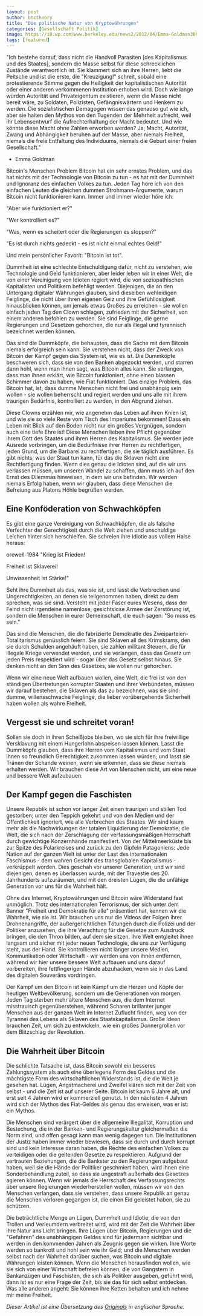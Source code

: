 ```yaml
---
layout: post
author: btctheory
title: "Die politische Natur von Kryptowährungen"
categories: [Gesellschaft Politik]
image: https://i0.wp.com/www.berkeley.edu/news2/2012/04/Emma-Goldman300.jpg  #https://btctheory.files.wordpress.com/2015/01/bitcoin-revolution.png
tags: [featured]
---
```


"Ich bestehe darauf, dass nicht die Handvoll Parasiten [des Kapitalismus und des Staates], sondern die Masse selbst für diese schrecklichen Zustände verantwortlich ist. Sie klammert sich an ihre Herren, liebt die Peitsche und ist die erste, die "Kreuzigung!" schreit, sobald eine protestierende Stimme gegen die Heiligkeit der kapitalistischen Autorität oder einer anderen verkommenen Institution erhoben wird. Doch wie lange würden Autorität und Privateigentum existieren, wenn die Masse nicht bereit wäre, zu Soldaten, Polizisten, Gefängniswärtern und Henkern zu werden. Die sozialistischen Demagogen wissen das genauso gut wie ich, aber sie halten den Mythos von den Tugenden der Mehrheit aufrecht, weil ihr Lebensentwurf die Aufrechterhaltung der Macht bedeutet. Und wie könnte diese Macht ohne Zahlen erworben werden? Ja, Macht, Autorität, Zwang und Abhängigkeit beruhen auf der Masse, aber niemals Freiheit, niemals die freie Entfaltung des Individuums, niemals die Geburt einer freien Gesellschaft."
 - Emma Goldman
 

Bitcoin's Menschen Problem
Bitcoin hat ein sehr ernstes Problem, und das hat nichts mit der Technologie von Bitcoin zu tun - es hat mit der Dummheit und Ignoranz des einfachen Volkes zu tun. Jeden Tag höre ich von den einfachen Leuten die gleichen dummen Strohmann-Argumente, warum Bitcoin nicht funktionieren kann. Immer und immer wieder höre ich:

"Aber wie funktioniert er?"

"Wer kontrolliert es?"

"Was, wenn es scheitert oder die Regierungen es stoppen?"

"Es ist durch nichts gedeckt - es ist nicht einmal echtes Geld!"

Und mein persönlicher Favorit: "Bitcoin ist tot".

Dummheit ist eine schlechte Entschuldigung dafür, nicht zu verstehen, wie Technologie und Geld funktionieren, aber leider leben wir in einer Welt, die von einer Vereinigung von Idioten regiert wird, die von soziopathischen Kapitalisten und Politikern befehligt werden. Diejenigen, die an den Untergang digitaler Währungen glauben, sind dieselben wehleidigen Feiglinge, die nicht über ihren eigenen Geiz und ihre Gefühllosigkeit hinausblicken können, um jemals etwas Großes zu erreichen - sie wollen einfach jeden Tag den Clown schlagen, zufrieden mit der Sicherheit, von einem anderen befohlen zu werden. Sie sind Feiglinge, die gerne Regierungen und Gesetzen gehorchen, die nur als illegal und tyrannisch bezeichnet werden können.

Das sind die Dummköpfe, die behaupten, dass die Sache mit dem Bitcoin niemals erfolgreich sein kann. Sie verstehen nicht, dass der Zweck von Bitcoin der Kampf gegen das System ist, wie es ist. Die Dummköpfe beschweren sich, dass sie von den Banken abgezockt werden, und starren dann hohl, wenn man ihnen sagt, was Bitcoin alles kann. Sie verlangen, dass man ihnen erklärt, wie Bitcoin funktioniert, ohne einen blassen Schimmer davon zu haben, wie Fiat funktioniert. Das einzige Problem, das Bitcoin hat, ist, dass dumme Menschen nicht frei und unabhängig sein wollen - sie wollen beherrscht und regiert werden und uns alle mit ihrem traurigen Bedürfnis, kontrolliert zu werden, in den Abgrund ziehen.

Diese Clowns erzählen mir, wie angenehm das Leben auf ihren Knien ist, und wie sie so viele Reste vom Tisch des Imperiums bekommen! Dass ein Leben mit Blick auf den Boden nicht nur ein großes Vergnügen, sondern auch eine tiefe Ehre ist! Diese Menschen lieben ihre Pflicht gegenüber ihrem Gott des Staates und ihren Herren des Kapitalismus. Sie werden jede Ausrede vorbringen, um die Bedürfnisse ihrer Herren zu rechtfertigen, jeden Grund, um die Barbarei zu rechtfertigen, die sie täglich ausführen. Es gibt nichts, was der Staat tun kann, für das die Sklaven nicht eine Rechtfertigung finden. Wenn dies genau die Idioten sind, auf die wir uns verlassen müssen, um unseren Wandel zu schaffen, dann muss ich auf den Ernst des Dilemmas hinweisen, in dem wir uns befinden. Wir werden niemals Erfolg haben, wenn wir glauben, dass diese Menschen die Befreiung aus Platons Höhle begrüßen werden.

## Eine Konföderation von Schwachköpfen
Es gibt eine ganze Vereinigung von Schwachköpfen, die als falsche Verfechter der Gerechtigkeit durch die Welt ziehen und unschuldige Leichen hinter sich herschleifen. Sie schreien ihre Idiotie aus vollem Halse heraus:

orewell-1984 "Krieg ist Frieden!

Freiheit ist Sklaverei!

Unwissenheit ist Stärke!"

Seht ihre Dummheit als das, was sie ist, und lasst die Verbrechen und Ungerechtigkeiten, an denen sie teilgenommen haben, direkt zu dem sprechen, was sie sind. Versteht mit jeder Faser eures Wesens, dass der Feind nicht irgendeine namenlose, gesichtslose Armee der Zerstörung ist, sondern die Menschen in eurer Gemeinschaft, die euch sagen: "So muss es sein."

Das sind die Menschen, die die fabrizierte Demokratie des Zweiparteien-Totalitarismus genüsslich feiern. Sie sind Sklaven all des Krimskrams, den sie durch Schulden angehäuft haben, sie zahlen militant Steuern, die für illegale Kriege verwendet werden, und sie verlangen, dass das Gesetz um jeden Preis respektiert wird - sogar über das Gesetz selbst hinaus. Sie denken nicht an den Sinn des Gesetzes, sie wollen nur gehorchen.

Wenn wir eine neue Welt aufbauen wollen, eine Welt, die frei ist von den ständigen Übertretungen korrupter Staaten und ihrer Verbündeten, müssen wir darauf bestehen, die Sklaven als das zu bezeichnen, was sie sind: dumme, willensschwache Feiglinge, die lieber vorübergehende Sicherheit haben wollen als wahre Freiheit.

## Vergesst sie und schreitet voran!

Sollen sie doch in ihren Scheißjobs bleiben, wo sie sich für ihre freiwillige Versklavung mit einem Hungerlohn abspeisen lassen können. Lasst die Dummköpfe glauben, dass ihre Herren vom Kapitalismus und vom Staat ihnen so freundlich Gerechtigkeit zukommen lassen würden; und lasst sie Tränen der Schande weinen, wenn sie erkennen, dass sie diese niemals erhalten werden. Wir brauchen diese Art von Menschen nicht, um eine neue und bessere Welt aufzubauen.

## Der Kampf gegen die Faschisten
Unsere Republik ist schon vor langer Zeit einen traurigen und stillen Tod gestorben; unter den Teppich gekehrt und von den Medien und der Öffentlichkeit ignoriert, wie alle Verbrechen des Staates. Wir sind kaum mehr als die Nachwirkungen der totalen Liquidierung der Demokratie; die Welt, die sich nach der Zerschlagung der verfassungsmäßigen Herrschaft durch gewichtige Konzernhände manifestiert. Von der Mittelmeerküste bis zur Spitze des Polarkreises und zurück zu den Gipfeln Patagoniens: Jede Nation auf der ganzen Welt ist unter der Last des internationalen Faschismus - dem wahren Gesicht des transglobalen Kapitalismus - verkrüppelt worden. Dies geschah vor unserer Generation, und wir sind diejenigen, denen es überlassen wurde, mit der Travestie des 20. Jahrhunderts aufzuräumen, und mit den dreisten Lügen, die die unfähige Generation vor uns für die Wahrheit hält.

Ohne das Internet, Kryptowährungen und Bitcoin wäre Widerstand fast unmöglich. Trotz des internationalen Terrorismus, der sich unter dem Banner "Freiheit und Demokratie für alle" präsentiert hat, kennen wir die Wahrheit, wie sie ist. Wir brauchen uns nur die Videos der Folgen ihrer Drohnenangriffe, der außergerichtlichen Tötungen durch die Polizei und der Politiker anzusehen, die ihre Verachtung für die Gesetze zum Ausdruck bringen, die den Thron bilden, auf dem sie sitzen. Ihre Welt entgleitet ihnen langsam und sicher mit jeder neuen Technologie, die uns zur Verfügung steht, aus der Hand. Sie kontrollieren nicht länger unsere Medien, Kommunikation oder Wirtschaft - wir werden uns von ihnen entfernen, während wir hier unsere bessere Welt aufbauen und uns darauf vorbereiten, ihre fettfingerigen Hände abzuhacken, wenn sie in das Land des digitalen Souveräns vordringen.

Der Kampf um den Bitcoin ist kein Kampf um die Herzen und Köpfe der heutigen Weltbevölkerung, sondern um die Generationen von morgen. Jeden Tag sterben mehr ältere Menschen aus, die dem Internet misstrauisch gegenüberstehen, während Scharen brillanter junger Menschen aus der ganzen Welt im Internet Zuflucht finden, weg von der Tyrannei des Lebens als Sklaven des Staatskapitalismus. Große Ideen brauchen Zeit, um sich zu entwickeln, wie ein großes Donnergrollen vor dem Blitzschlag der Revolution.

## Die Wahrheit über Bitcoin
Die schlichte Tatsache ist, dass Bitcoin sowohl ein besseres Zahlungssystem als auch eine überlegene Form des Geldes und die mächtigste Form des wirtschaftlichen Widerstands ist, die die Welt je gesehen hat. Lügen, Angstmacherei und Zweifel klären sich mit der Zeit von selbst - und die Zeit ist auf unserer Seite. Bitcoin ist kaum 6 Jahre alt, und erst seit 4 Jahren wird er kommerziell genutzt. In den nächsten 4 Jahren wird sich der Mythos des Fiat-Geldes als genau das erweisen, was er ist: ein Mythos.

Die Menschen sind verärgert über die allgemeine Illegalität, Korruption und Bestechung, die in der Banken- und Regierungskultur gleichermaßen die Norm sind, und offen gesagt kann man wenig dagegen tun. Die Institutionen der Justiz haben immer wieder bewiesen, dass sie durch und durch korrupt sind und kein Interesse daran haben, die Rechte des einfachen Volkes zu verteidigen oder die geltenden Gesetze zu respektieren. Aufgrund der vertrauten Beziehungen, die die Bankster zu den Regierungen aufgebaut haben, weil sie die Hände der Politiker geschmiert haben, wird ihnen eine Sonderbehandlung zuteil, so dass sie ungestraft außerhalb des Gesetzes agieren können. Wenn wir jemals die Herrschaft des Verfassungsrechts über unsere Regierungen wiederherstellen wollen, müssen wir von den Menschen verlangen, dass sie verstehen, dass unsere Republik an genau die Menschen verloren gegangen ist, die einen Eid geleistet haben, sie zu schützen.

Die beträchtliche Menge an Lügen, Dummheit und Idiotie, die von den Trollen und Verleumdern verbreitet wird, wird mit der Zeit die Wahrheit über ihre Natur ans Licht bringen. Ihre Lügen über Bitcoin, Regierungen und die "Gefahren" des unabhängigen Geldes sind für jedermann sichtbar und werden in den kommenden Jahren als Zeugnis gegen sie wirken. Ihre Worte werden so bankrott und hohl sein wie ihr Geld; und die Menschen werden selbst nach der Wahrheit darüber suchen, was Bitcoin und digitale Währungen leisten können. Wenn die Menschen herausfinden wollen, wie sie sich von einer Wirtschaft befreien können, die von Gangstern in Bankanzügen und Faschisten, die sich als Politiker ausgeben, geführt wird, dann ist es nur eine Frage der Zeit, bis sie das für sich selbst entdecken. Was alle anderen angeht: Sie können ihre Ketten behalten und ich nehme mir meine Freiheit.



_Dieser Artikel ist eine Übersetzung des [Originals](https://btctheory.com/2015/01/08/bitcoins-people-problem/) in englischer Sprache._
